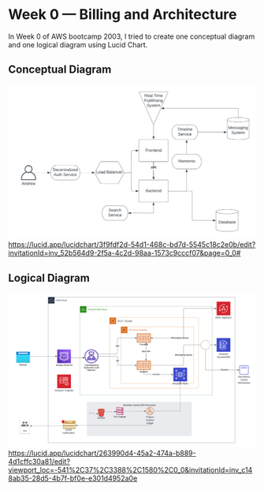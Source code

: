 # Week 0 — Billing and Architecture
In Week 0 of AWS bootcamp 2003, I tried to create one conceptual diagram and one logical diagram using Lucid Chart.

## Conceptual Diagram
![Conceptual Diagram](./assets/week0_conceptual_diagram.png)
https://lucid.app/lucidchart/3f9fdf2d-54d1-468c-bd7d-5545c18c2e0b/edit?invitationId=inv_52b564d9-2f5a-4c2d-98aa-1573c9cccf07&page=0_0#

## Logical Diagram
![Logical Diagram](./assets/week0_logical_diagram.png)
https://lucid.app/lucidchart/263990d4-45a2-474a-b889-4d1cffc30a81/edit?viewport_loc=-541%2C37%2C3388%2C1580%2C0_0&invitationId=inv_c148ab35-28d5-4b7f-bf0e-e301d4952a0e
